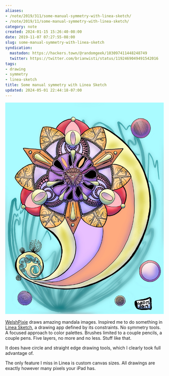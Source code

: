```yaml
---
aliases:
- /note/2019/311/some-manual-symmetry-with-linea-sketch/
- /note/2019/11/some-manual-symmetry-with-linea-sketch/
category: note
created: 2024-01-15 15:26:40-08:00
date: 2019-11-07 07:27:55-08:00
slug: some-manual-symmetry-with-linea-sketch
syndication:
  mastodon: https://hackers.town/@randomgeek/103097411448248749
  twitter: https://twitter.com/brianwisti/status/1192469049491542016
tags:
- drawing
- symmetry
- linea-sketch
title: Some manual symmetry with Linea Sketch
updated: 2024-05-01 22:44:18-07:00
---
```


![attachments/img/2019/cover-2019-11-07.jpg](../../../attachments/img/2019/cover-2019-11-07.jpg)

[WelshPixie](http://delsdoodles.com/) draws amazing mandala images. Inspired me to do something in [Linea Sketch](https://linea-app.com/), a drawing app defined by its constraints. No symmetry tools. A focused approach to color palettes. Brushes limited to a couple pencils, a couple pens. Five layers, no more and no less. Stuff like that.

It does have circle and straight edge drawing tools, which I clearly took full advantage of.

The only feature I miss in Linea is custom canvas sizes. All drawings are exactly however many pixels your iPad has.